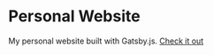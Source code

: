 # Personal Website

My personal website built with Gatsby.js. [Check it out](https://rolandzhou.me/)
